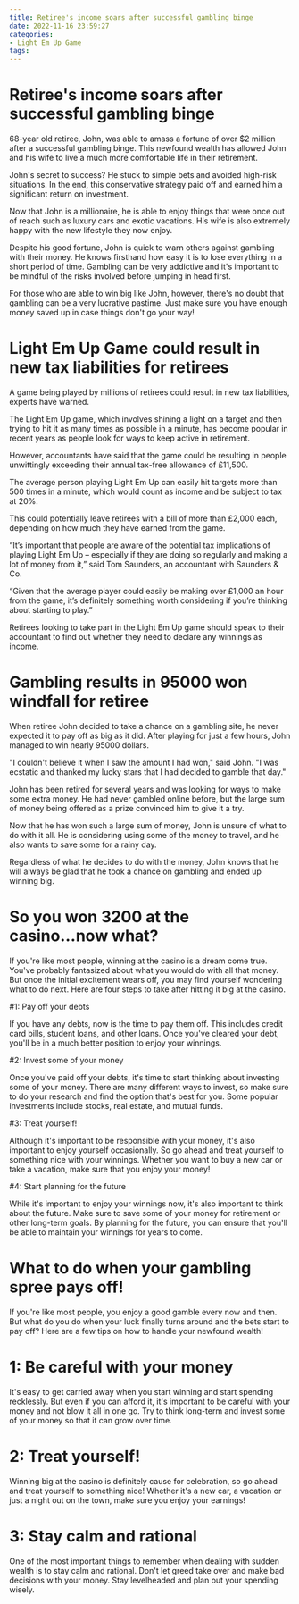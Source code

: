 ```yaml
---
title: Retiree's income soars after successful gambling binge
date: 2022-11-16 23:59:27
categories:
- Light Em Up Game
tags:
---
```



#  Retiree's income soars after successful gambling binge

68-year old retiree, John, was able to amass a fortune of over $2 million after a successful gambling binge. This newfound wealth has allowed John and his wife to live a much more comfortable life in their retirement.

John's secret to success? He stuck to simple bets and avoided high-risk situations. In the end, this conservative strategy paid off and earned him a significant return on investment.

Now that John is a millionaire, he is able to enjoy things that were once out of reach such as luxury cars and exotic vacations. His wife is also extremely happy with the new lifestyle they now enjoy.

Despite his good fortune, John is quick to warn others against gambling with their money. He knows firsthand how easy it is to lose everything in a short period of time. Gambling can be very addictive and it's important to be mindful of the risks involved before jumping in head first.

For those who are able to win big like John, however, there's no doubt that gambling can be a very lucrative pastime. Just make sure you have enough money saved up in case things don't go your way!

#  Light Em Up Game could result in new tax liabilities for retirees

A game being played by millions of retirees could result in new tax liabilities, experts have warned.

The Light Em Up game, which involves shining a light on a target and then trying to hit it as many times as possible in a minute, has become popular in recent years as people look for ways to keep active in retirement.

However, accountants have said that the game could be resulting in people unwittingly exceeding their annual tax-free allowance of £11,500.

The average person playing Light Em Up can easily hit targets more than 500 times in a minute, which would count as income and be subject to tax at 20%.

This could potentially leave retirees with a bill of more than £2,000 each, depending on how much they have earned from the game.

“It’s important that people are aware of the potential tax implications of playing Light Em Up – especially if they are doing so regularly and making a lot of money from it,” said Tom Saunders, an accountant with Saunders & Co.

“Given that the average player could easily be making over £1,000 an hour from the game, it’s definitely something worth considering if you’re thinking about starting to play.”

Retirees looking to take part in the Light Em Up game should speak to their accountant to find out whether they need to declare any winnings as income.

#  Gambling results in 95000 won windfall for retiree

When retiree John decided to take a chance on a gambling site, he never expected it to pay off as big as it did. After playing for just a few hours, John managed to win nearly 95000 dollars.

"I couldn't believe it when I saw the amount I had won," said John. "I was ecstatic and thanked my lucky stars that I had decided to gamble that day."

John has been retired for several years and was looking for ways to make some extra money. He had never gambled online before, but the large sum of money being offered as a prize convinced him to give it a try.

Now that he has won such a large sum of money, John is unsure of what to do with it all. He is considering using some of the money to travel, and he also wants to save some for a rainy day.

Regardless of what he decides to do with the money, John knows that he will always be glad that he took a chance on gambling and ended up winning big.

#  So you won 3200 at the casino...now what?

If you're like most people, winning at the casino is a dream come true. You've probably fantasized about what you would do with all that money. But once the initial excitement wears off, you may find yourself wondering what to do next. Here are four steps to take after hitting it big at the casino.

#1: Pay off your debts

If you have any debts, now is the time to pay them off. This includes credit card bills, student loans, and other loans. Once you've cleared your debt, you'll be in a much better position to enjoy your winnings.

#2: Invest some of your money

Once you've paid off your debts, it's time to start thinking about investing some of your money. There are many different ways to invest, so make sure to do your research and find the option that's best for you. Some popular investments include stocks, real estate, and mutual funds.

#3: Treat yourself!

Although it's important to be responsible with your money, it's also important to enjoy yourself occasionally. So go ahead and treat yourself to something nice with your winnings. Whether you want to buy a new car or take a vacation, make sure that you enjoy your money!

#4: Start planning for the future

While it's important to enjoy your winnings now, it's also important to think about the future. Make sure to save some of your money for retirement or other long-term goals. By planning for the future, you can ensure that you'll be able to maintain your winnings for years to come.

#  What to do when your gambling spree pays off!

If you're like most people, you enjoy a good gamble every now and then. But what do you do when your luck finally turns around and the bets start to pay off? Here are a few tips on how to handle your newfound wealth!

# 1: Be careful with your money

It's easy to get carried away when you start winning and start spending recklessly. But even if you can afford it, it's important to be careful with your money and not blow it all in one go. Try to think long-term and invest some of your money so that it can grow over time.

# 2: Treat yourself!

Winning big at the casino is definitely cause for celebration, so go ahead and treat yourself to something nice! Whether it's a new car, a vacation or just a night out on the town, make sure you enjoy your earnings!

# 3: Stay calm and rational

One of the most important things to remember when dealing with sudden wealth is to stay calm and rational. Don't let greed take over and make bad decisions with your money. Stay levelheaded and plan out your spending wisely.